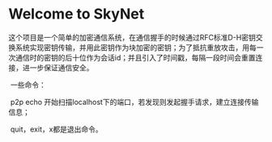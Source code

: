 Welcome to SkyNet
=================
​	这个项目是一个简单的加密通信系统，在通信握手的时候通过RFC标准D-H密钥交换系统实现密钥传输，并用此密钥作为块加密的密钥；为了抵抗重放攻击，用每一次通信时的密钥的后十位作为会话id；并且引入了时间戳，每隔一段时间会重置连接，进一步保证通信安全。

​	一些命令：

​	p2p echo 开始扫描localhost下的端口，若发现则发起握手请求，建立连接传输信息；

​	quit，exit，x都是退出命令。

